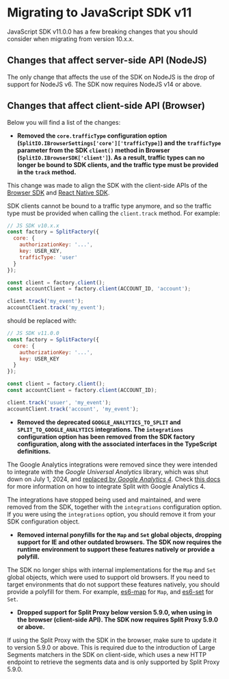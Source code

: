 # Migrating to JavaScript SDK v11

JavaScript SDK v11.0.0 has a few breaking changes that you should consider when migrating from version 10.x.x.

## Changes that affect server-side API (NodeJS)

The only change that affects the use of the SDK on NodeJS is the drop of support for NodeJS v6. The SDK now requires NodeJS v14 or above.

## Changes that affect client-side API (Browser)

Below you will find a list of the changes:

- **Removed the `core.trafficType` configuration option (`SplitIO.IBrowserSettings['core']['trafficType]`) and the `trafficType` parameter from the SDK `client()` method in Browser (`SplitIO.IBrowserSDK['client']`). As a result, traffic types can no longer be bound to SDK clients, and the traffic type must be provided in the `track` method.**

This change was made to align the SDK with the client-side APIs of the [Browser SDK](https://help.split.io/hc/en-us/articles/360058730852-Browser-SDK) and [React Native SDK](https://help.split.io/hc/en-us/articles/4406066357901-React-Native-SDK).

SDK clients cannot be bound to a traffic type anymore, and so the traffic type must be provided when calling the `client.track` method. For example:

```javascript
// JS SDK v10.x.x
const factory = SplitFactory({
  core: {
    authorizationKey: '...',
    key: USER_KEY,
    trafficType: 'user'
  }
});

const client = factory.client();
const accountClient = factory.client(ACCOUNT_ID, 'account');

client.track('my_event');
accountClient.track('my_event');
```

should be replaced with:

```javascript
// JS SDK v11.0.0
const factory = SplitFactory({
  core: {
    authorizationKey: '...',
    key: USER_KEY
  }
});

const client = factory.client();
const accountClient = factory.client(ACCOUNT_ID);

client.track('usuer', 'my_event');
accountClient.track('account', 'my_event');
```

- **Removed the deprecated `GOOGLE_ANALYTICS_TO_SPLIT` and `SPLIT_TO_GOOGLE_ANALYTICS` integrations. The `integrations` configuration option has been removed from the SDK factory configuration, along with the associated interfaces in the TypeScript definitions.**

The Google Analytics integrations were removed since they were intended to integrate with the *Google Universal Analytics* library, which was shut down on July 1, 2024, and [replaced by *Google Analytics 4*](https://support.google.com/analytics/answer/11583528?hl=en). Check [this docs](https://help.split.io/hc/en-us/articles/360040838752-Google-Analytics#google-analytics-4-ga4) for more information on how to integrate Split with Google Analytics 4.

The integrations have stopped being used and maintained, and were removed from the SDK, together with the `integrations` configuration option. If you were using the `integrations` option, you should remove it from your SDK configuration object.

- **Removed internal ponyfills for the `Map` and `Set` global objects, dropping support for IE and other outdated browsers. The SDK now requires the runtime environment to support these features natively or provide a polyfill.**

The SDK no longer ships with internal implementations for the `Map` and `Set` global objects, which were used to support old browsers.
If you need to target environments that do not support these features natively, you should provide a polyfill for them. For example, [es6-map](https://github.com/medikoo/es6-map) for `Map`, and [es6-set](https://github.com/medikoo/es6-set) for `Set`.

- **Dropped support for Split Proxy below version 5.9.0, when using in the browser (client-side API). The SDK now requires Split Proxy 5.9.0 or above.**

If using the Split Proxy with the SDK in the browser, make sure to update it to version 5.9.0 or above. This is required due to the introduction of Large Segments matchers in the SDK on client-side, which uses a new HTTP endpoint to retrieve the segments data and is only supported by Split Proxy 5.9.0.
